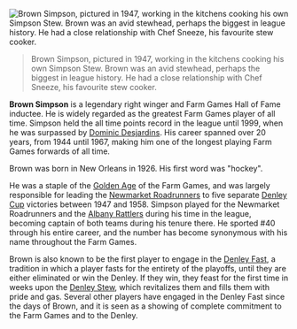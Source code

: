 
![Brown Simpson, pictured in 1947, working in the kitchens cooking his own Simpson Stew. Brown was an avid stewhead, perhaps the biggest in league history. He had a close relationship with Chef Sneeze, his favourite stew cooker.](file_brown_simpson_jpeg)
> Brown Simpson, pictured in 1947, working in the kitchens cooking his own Simpson Stew. Brown was an avid stewhead, perhaps the biggest in league history. He had a close relationship with Chef Sneeze, his favourite stew cooker.

**Brown Simpson** is a legendary right winger and Farm Games Hall of Fame inductee. He is widely regarded as the greatest Farm Games player of all time. Simpson held the all time points record in the league until 1999, when he was surpassed by [Dominic Desjardins](#a). His career spanned over 20 years, from 1944 until 1967, making him one of the longest playing Farm Games forwards of all time. 

Brown was born in New Orleans in 1926. His first word was "hockey". 

He was a staple of the [Golden Age](#a) of the Farm Games, and was largely responsible for leading the [Newmarket Roadrunners](newmarket_roadrunners) to five separate [Denley Cup](denley_cup) victories between 1947 and 1958. Simpson played for the Newmarket Roadrunners and the [Albany Rattlers](albany_rattlers) during his time in the league, becoming captain of both teams during his tenure there. He sported #40 through his entire career, and the number has become synonymous with his name throughout the Farm Games.

Brown is also known to be the first player to engage in the [Denley Fast](#a), a tradition in which a player fasts for the entirety of the playoffs, until they are either eliminated or win the Denley. If they win, they feast for the first time in weeks upon the [Denley Stew](#a), which revitalizes them and fills them with pride and gas. Several other players have engaged in the Denley Fast since the days of Brown, and it is seen as a showing of complete commitment to the Farm Games and to the Denley.